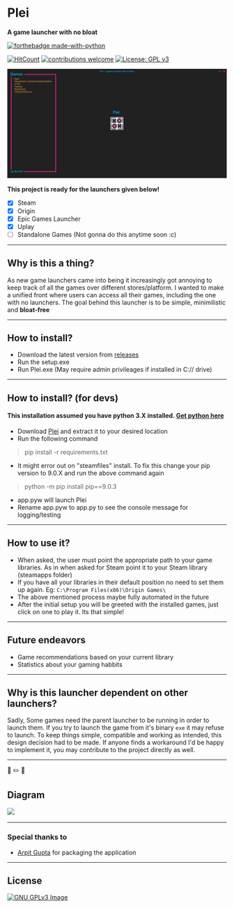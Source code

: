 
# Plei 
**A game launcher with no bloat**

[![forthebadge made-with-python](http://ForTheBadge.com/images/badges/made-with-python.svg)](https://www.python.org/)

[![HitCount](http://hits.dwyl.io/sakshatshinde/Plei.svg)](http://hits.dwyl.io/sakshatshinde/Plei) [![contributions welcome](https://img.shields.io/badge/contributions-welcome-brightgreen.svg?style=flat)](https://github.com/dwyl/esta/issues) [![License: GPL v3](https://img.shields.io/badge/License-GPLv3-blue.svg)](https://www.gnu.org/licenses/gpl-3.0)

![Image](plei.png)

**This project is ready for the launchers given below!** 

- [x] Steam
- [x] Origin
- [x] Epic Games Launcher
- [x] Uplay
- [ ] Standalone Games (Not gonna do this anytime soon :c)

---

## Why is this a thing?

As new game launchers came into being it increasingly got annoying to keep track of all the games over different stores/platform. I wanted to make a unified front where users can access all their games, including the one with no launchers. The goal behind this launcher is to be simple, minimilistic and **bloat-free**

---

## How to install?

- Download the latest version from [releases](https://github.com/sakshatshinde/Plei/releases)
- Run the setup.exe
- Run Plei.exe (May require admin privileages if installed in C:// drive)

---

## How to install? (for devs)

#### This installation assumed you have python 3.X installed. [Get python here](https://www.python.org/ftp/python/3.8.1/python-3.8.1-amd64.exe)
 - Download [Plei](https://github.com/sakshatshinde/Plei/releases/) and extract it to your desired location
 - Run the following command
 > pip install -r requirements.txt
 - It might error out on "steamfiles" install. To fix this change your pip version to 9.0.X and run the above command again
 > python -m pip install pip==9.0.3 
 - app.pyw will launch Plei
 - Rename app.pyw to app.py to see the console message for logging/testing
 
 ---

## How to use it?

- When asked, the user must point the appropriate path to your game libraries. As in when asked for Steam point it to your Steam library (steamapps folder)
- If you have all your libraries in their default position no need to set them up again. Eg: `C:\Program Files(x86)\Origin Games\`
-  The above mentioned process maybe fully automated in the future
- After the initial setup you will be greeted with the installed games, just click on one to play it. Its that simple!

---

## Future endeavors 

 - Game recommendations based on your current library
 - Statistics about your gaming habbits
 
 ---
 
## Why is this launcher dependent on other launchers?

Sadly, Some games need the parent launcher to be running in order to launch them. If you try to launch the game from it's binary `exe` it may refuse to launch. To keep things simple, compatible and working as intended, this design decision had to be made. If anyone finds a workaround I'd be happy to implement it, you may contribute to the project directly as well. 

---

:triangular_ruler: :pencil2: :straight_ruler:
## Diagram 

[![](https://mermaid.ink/img/eyJjb2RlIjoiZ3JhcGggTFJcblxuQT5QbGVpXSAtLT4gU3t7U3RlYW19fVxuQSAtLT4gRXt7RUdTfX1cbkEgLS0-IE97e09yaWdpbn19XG5BIC0tPiBVe3t1UGxheX19XG5BIC0tPiBCe3tiYXR0bGVOZXR9fVxuQSAtLT4gUFtPZmZsaW5lIEdhbWVzXVxuUyAtLT4gTihTdG9yZSBOZXR3b3JrIFByb3RvY29sKVxuRSAtLT4gTihTdG9yZSBOZXR3b3JrIFByb3RvY29sKVxuTyAtLT4gTihTdG9yZSBOZXR3b3JrIFByb3RvY29sKVxuVSAtLT4gTihTdG9yZSBOZXR3b3JrIFByb3RvY29sKVxuQiAtLT4gTihTdG9yZSBOZXR3b3JrIFByb3RvY29sKVxuUCAtLT4gYmluKEJpbmFyeSBFWEUpXG5OIC0uLT4gTChbTGF1bmNoIHRoZSBnYW1lXSlcbmJpbiAtLi0-IEwiLCJtZXJtYWlkIjp7InRoZW1lIjoiZGVmYXVsdCJ9fQ)](https://mermaid-js.github.io/mermaid-live-editor/#/edit/eyJjb2RlIjoiZ3JhcGggTFJcblxuQT5QbGVpXSAtLT4gU3t7U3RlYW19fVxuQSAtLT4gRXt7RUdTfX1cbkEgLS0-IE97e09yaWdpbn19XG5BIC0tPiBVe3t1UGxheX19XG5BIC0tPiBCe3tiYXR0bGVOZXR9fVxuQSAtLT4gUFtPZmZsaW5lIEdhbWVzXVxuUyAtLT4gTihTdG9yZSBOZXR3b3JrIFByb3RvY29sKVxuRSAtLT4gTihTdG9yZSBOZXR3b3JrIFByb3RvY29sKVxuTyAtLT4gTihTdG9yZSBOZXR3b3JrIFByb3RvY29sKVxuVSAtLT4gTihTdG9yZSBOZXR3b3JrIFByb3RvY29sKVxuQiAtLT4gTihTdG9yZSBOZXR3b3JrIFByb3RvY29sKVxuUCAtLT4gYmluKEJpbmFyeSBFWEUpXG5OIC0uLT4gTChbTGF1bmNoIHRoZSBnYW1lXSlcbmJpbiAtLi0-IEwiLCJtZXJtYWlkIjp7InRoZW1lIjoiZGVmYXVsdCJ9fQ)

---

### Special thanks to
- [Arpit Gupta](https://github.com/NarutoOp)
for packaging the application

---

## License
[![GNU GPLv3 Image](https://www.gnu.org/graphics/gplv3-127x51.png)](http://www.gnu.org/licenses/gpl-3.0.en.html)
